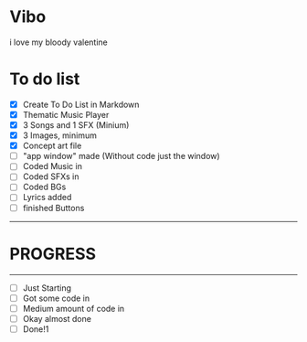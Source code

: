 # Vibo
i love my bloody valentine 

# To do list
- [x] Create To Do List in Markdown
- [x] Thematic Music Player
- [x] 3 Songs and 1 SFX (Minium)
- [x] 3 Images, minimum
- [x] Concept art file
- [ ] "app window" made (Without code just the window)
- [ ] Coded Music in
- [ ] Coded SFXs in
- [ ] Coded BGs 
- [ ] Lyrics added
- [ ] finished Buttons
---
# PROGRESS 
---
- [ ] Just Starting
- [ ] Got some code in
- [ ] Medium amount of code in
- [ ] Okay almost done
- [ ] Done!1
